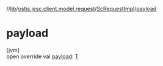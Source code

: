 //[lib](../../../index.md)/[ostis.jesc.client.model.request](../index.md)/[ScRequestImpl](index.md)/[payload](payload.md)

# payload

[jvm]\
open override val [payload](payload.md): [T](index.md)
